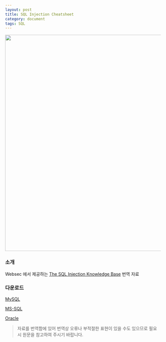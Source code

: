 ```yaml
---
layout: post
title: SQL Injection Cheatsheet
category: document
tags: SQL
---
```


<img src=http://brainfeeder-git.github.io/upload/2014-09-28_sql.png width=700>

### 소개
Websec 에서 제공하는 [The SQL Injection Knowledge Base](http://websec.ca/kb/sql_injection) 번역 자료

### 다운로드
[MySQL](http://brainfeeder-git.github.io/upload/2014-09-28_mysql.pdf)

[MS-SQL](http://brainfeeder-git.github.io/upload/2014-09-28_mssql.pdf)

[Oracle](http://brainfeeder-git.github.io/upload/2014-09-28_oracle.pdf)

>자료를 번역함에 있어 번역상 오류나 부적절한 표현이 있을 수도 있으므로 필요시 원문을 참고하여 주시기 바랍니다.

